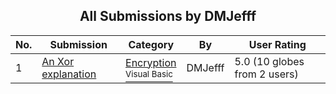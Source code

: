 ﻿<div align="center">

## All Submissions by DMJefff

</div>

No.  | Submission | Category | By   | User Rating
---- | ---------- | -------- | ---- | -----------
1 | [An Xor explanation<br />](https://github.com/Planet-Source-Code/dmjefff-an-xor-explanation__1-51264) | [Encryption<br /><sup>Visual Basic</sup>](../ByCategory/encryption__1-48.md) | DMJefff | 5.0 (10 globes from 2 users)
